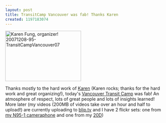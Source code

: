 ```yaml
---
layout: post
title: TransitCamp Vancouver was fab! Thanks Karen
created: 1197183074
---
```

<a href="http://www.flickr.com/photos/roland/2097460694/" title="Karen Fung, organizer! 20071208-95- TransitCampVancouver07 by roland, on Flickr"><img src="http://farm3.static.flickr.com/2132/2097460694_1aedb1a001_m.jpg" alt="Karen Fung, organizer! 20071208-95- TransitCampVancouver07" width="240" height="160" /></a> <p>Thanks mostly to the hard work of <a href="http://www.countablyinfinite.ca/blog/">Karen</a> (Karen rocks; thanks for the hard work and great organizing!), today&#39;s <a href="http://vancouver.transitcamp.org/">Vancouver Transit Camp</a> was fab! An atmosphere of respect, lots of great people and lots of insights learned! More later (my videos (200MB of videos take over an hour and half to upload!) are currently uploading to <a href="http://roland.blip.tv/">blip.tv</a> and I have 2 flickr sets: one from <a href="http://www.flickr.com/photos/roland/sets/72157603408783390/">my N95-1 cameraphone</a> and one from my <a href="http://www.flickr.com/photos/roland/sets/72157603412837763/">20D</a>) </p>
